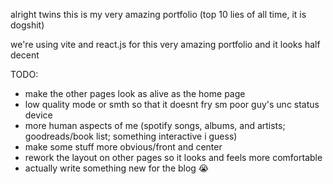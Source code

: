 alright twins this is my very amazing portfolio (top 10 lies of all time, it is dogshit)

we're using vite and react.js for this very amazing portfolio and it looks half decent

TODO:
- make the other pages look as alive as the home page
- low quality mode or smth so that it doesnt fry sm poor guy's unc status device
- more human aspects of me (spotify songs, albums, and artists; goodreads/book list; something interactive i guess)
- make some stuff more obvious/front and center
- rework the layout on other pages so it looks and feels more comfortable
- actually write something new for the blog 😭
